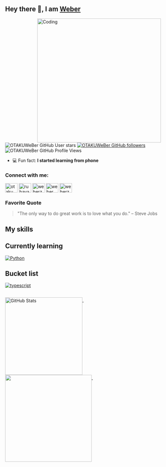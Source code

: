 ## Hey there 👋, I am [Weber](https://github.com/OTAKUWeBer)
<img align="right" alt="Coding" width="400" src="https://i.pinimg.com/originals/f1/64/7c/f1647c095b309fa390a977882c013543.gif">

<p>
<img src="https://img.shields.io/github/stars/OTAKUWeBer?color=yellow&label=Stars&affiliations=OWNER" alt="OTAKUWeBer GitHub User stars">
<a href="https://github.com/OTAKUWeBer?tab=followers"><img src="https://img.shields.io/github/followers/OTAKUWeBer?color=green&label=Followers&labelColor=grey" alt="OTAKUWeBer GitHub followers"></a>
<img src="https://komarev.com/ghpvc/?username=OTAKUWeBer&label=Profile+views" alt="OTAKUWeBer GitHub Profile Views">
</p>

- 💻 Fun fact: **I started learning from phone**

<h3 align="left">Connect with me:</h3>
<p align="left">
<a href="https://twitter.com/otaku_weber" target="blank"><img align="center" src="https://raw.githubusercontent.com/rahuldkjain/github-profile-readme-generator/master/src/images/icons/Social/twitter.svg" alt="otaku_weber" height="30" width="40" /></a>
<a href="https://www.facebook.com/OTAKUWeBer/" target="blank"><img align="center" src="https://raw.githubusercontent.com/rahuldkjain/github-profile-readme-generator/master/src/images/icons/Social/facebook.svg" alt="rubayat tahsin" height="30" width="40" /></a>
<a href="https://instagram.com/weberz_fr" target="blank"><img align="center" src="https://raw.githubusercontent.com/rahuldkjain/github-profile-readme-generator/master/src/images/icons/Social/instagram.svg" alt="weberz_fr" height="30" width="40" /></a>
<a href="https://www.youtube.com/c/weber gaming" target="blank"><img align="center" src="https://raw.githubusercontent.com/rahuldkjain/github-profile-readme-generator/master/src/images/icons/Social/youtube.svg" alt="weber gaming" height="30" width="40" /></a>
<a href="https://discord.com/users/772329070904999976" target="blank"><img align="center" src="https://raw.githubusercontent.com/rahuldkjain/github-profile-readme-generator/master/src/images/icons/Social/discord.svg" alt="weberz" height="30" width="40" /></a>
</p>

### Favorite Quote
> "The only way to do great work is to love what you do." – Steve Jobs

<h2>My skills</h2>

<p>
</p>


<h2>Currently learning</h2>

  <a href = "https://www.python.org">
    <picture>
      <source media="(prefers-color-scheme: dark)" srcset="https://skillicons.dev/icons?i=python&theme=dark">
      <source media="(prefers-color-scheme: light)" srcset="https://skillicons.dev/icons?i=python&theme=light">
      <img src="https://skillicons.dev/icons?i=python&theme=light" alt="Python">
    </picture>
  </a>

<h2>Bucket list</h2>

<p>
  <a href = "https://www.typescriptlang.org/">
    <picture>
      <source media="(prefers-color-scheme: dark)" srcset="https://skillicons.dev/icons?i=typescript&theme=dark">
      <source media="(prefers-color-scheme: light)" srcset="https://skillicons.dev/icons?i=typescript&theme=light">
      <img src="https://skillicons.dev/icons?i=typescript&theme=light" alt="typescript">
    </picture>
  </a>

</p>

<h2></h2>

<p>
  <a href = "https://github.com/OTAKUWeBer/OTAKUWeBer/blob/main/STATS.md">
    <picture>
      <source media="(prefers-color-scheme: dark)" srcset="https://github-readme-stats.vercel.app/api?username=OTAKUWeBer&show_icons=true&theme=github_dark&bg_color=1a1c1f&hide_border=false&border_color=1a1c1f&rank_icon=default&card_width=381px&show=prs_merged,prs_merged_percentage">
      <source media="(prefers-color-scheme: light)" srcset="https://github-readme-stats.vercel.app/api?username=OTAKUWeBer&show_icons=true&theme=default&bg_color=ffffff&hide_border=false&border_color=ffffff&rank_icon=default&card_width=381px&show=prs_merged,prs_merged_percentage">
      <img height="250" align="top" src="https://github-readme-stats.vercel.app/api?username=OTAKUWeBer&show_icons=true&theme=default&bg_color=ffffff&hide_border=false&border_color=ffffff&rank_icon=default&card_width=381px&show=prs_merged,prs_merged_percentage" alt="GitHub Stats">
    </picture>
  </a>&nbsp;
  <a href = "https://github.com/OTAKUWeBer/OTAKUWeBer/blob/main/STATS.md">
    <picture>
      <source media="(prefers-color-scheme: dark)" srcset="https://github-readme-stats.vercel.app/api/top-langs/?username=OTAKUWeBer&custom_title=Weber&apos;s%20Most%20Used%20Languages&layout=normal&langs_count=10&theme=github_dark&card_width=90">
      <source media="(prefers-color-scheme: light)" srcset="https://github-readme-stats.vercel.app/api/top-langs/?username=OTAKUWeBer&custom_title=Weber&apos;s%20Most%20Used%20Languages&layout=normal&langs_count=10&theme=vue&card_width=90">
      <img align="top" height="280" src="https://github-readme-stats.vercel.app/api/top-langs/?username=OTAKUWeBer&custom_title=Weber&apos;s%20Most%20Used%20Languages&layout=normal&langs_count=10&theme=vue&card_width=90">
    </picture>
  </a>&nbsp;
</p>
